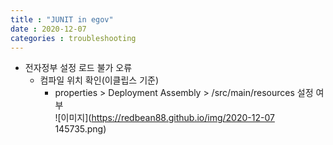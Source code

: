 ```yaml
---
title : "JUNIT in egov"
date : 2020-12-07
categories : troubleshooting
---
```


+ 전자정부 설정 로드 불가 오류
  + 컴파일 위치 확인(이클립스 기준)
    + properties > Deployment Assembly > /src/main/resources 설정 여부   
    ![이미지](https://redbean88.github.io/img/2020-12-07 145735.png)
